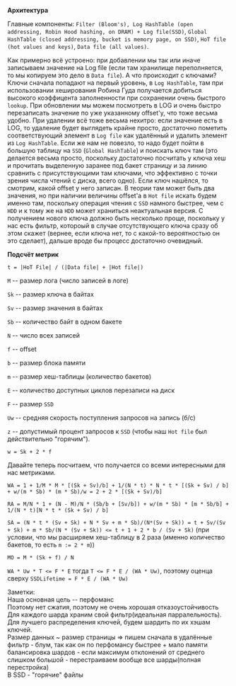 **Архитектура**

Главные компоненты: `Filter (Bloom's), Log HashTable (open addressing, Robin Hood hashing, on DRAM) + Log file(SSD)`, `Global HashTable (closed addressing, bucket is memory page, on SSD)`,
`HoT file (hot values and keys)`, `Data file (all values)`.

Как примерно всё устроено: при добавлении мы так или иначе записываем значение на Log file (если там хранилище переполняется, то мы копируем это дело в `Data file`). А что происходит с ключами? Ключи сначала попадают на первый уровень, в `Log HashTable`, там при использовании хеширования Робина Гуда получается добиться высокого коэффицента заполненности при сохранении очень быстрого `lookup`. При обновлении мы можем посмотреть в LOG и очень быстро перезаписать значение по уже указанному offset'у, что тоже весьма удобно. При удалении всё тоже весьма нехитро: если значение есть в LOG, то удаление будет выглядеть крайне просто, достаточно пометить соответствующий элемент в `Log file` как удалённый и удалить элемент из `Log HashTable`. Если же нам не повезло, то надо будет пойти в большую таблицу на `SSD` (`Global HashTable`) и поискать ключ там (это делается весьма просто, поскольку достаточно посчитать у ключа хеш и прочитать выделенную заранее под бакет страницу и за линию сравнить с присутствующими там ключами, что эффективно с точки зрения числа чтений с диска, всего одно). Если ключ нашёлся, то смотрим, какой offset у него записан. В теории там может быть два значения, но при наличии величины offset'а в `Hot file` искать будем именно там, поскольку операция чтения с `SSD` намного быстрее, чем с `HDD` и к тому же на `HDD` может храниться неактуальная версия. C получением нового ключа должно быть несколько проще, поскольку у нас есть фильтр, котороый в случае отсутствующего ключа сразу об этом скажет (вернее, если ключа нет, то с какой-то вероятностью он это сделает), дальше вроде бы процесс достаточно очевидный.

**Подсчёт метрик**

`t = |HoT File| / (|Data file| + |Hot file|)`

`M` -- размер лога (число записей в логе)

`Sk` -- размер ключа в байтах

`Sv` -- размер значения в байтах

`Sb` -- количество байт в одном бакете

`N` -- число всех записей

`f` -- offset

`b` -- размер блока памяти

`m` -- размер хеш-таблицы (количество бакетов)

`E` -- количество доступных циклов перезаписи на диск

`F` -- размер `SSD`

`Uw` -- средняя скорость поступления запросов на запись (б/c)

`z` -- допустимый процент запросов к `SSD` (чтобы наш `Hot file` был действительно "горячим").

`w = Sk + 2 * f`

Давайте теперь посчитаем, что получается со всеми интересными для нас метриками.

`WA = 1 + 1/M * M * [(Sk + Sv)/b] + 1/(N * t) * N * t * [(Sk + Sv) / b] + w/(m * Sb) * (m * Sb)/w = 2 + 2 * [(Sk + Sv)/b]`

`RA = M/N * 1 + (N - M)/N * (Sb/b + [Sv/b]) + w/(m * Sb) * [m * Sb/b] + 1/(N * t)[N * t * (Sk + Sv) / b]`

`SA = (N * t * (Sv + Sk) + N * Sv + m * Sb)/(N*(Sv + Sk)) = t + Sv/(Sv + Sk) + m * Sb/(N * (Sv + Sk)) <= t + 1 + 2 * b / (Sv + Sk)` (при условии, что мы расширяем хеш-таблицу в 2 раза (именно количество бакетов, то есть `m := 2 * m`))

`MO = M * (Sk + f) / N`

`WA * Uw * T <= F * E` тогда `T <= F * E / (WA * Uw)`, поэтому оценца сверху `SSDLifetime = F * E / (WA * Uw)`


Заметки:  
Наша основная цель -- перфоманс  
Поэтому нет сжатия, поэтому не очень хорошая отказоустойчивость  
Для каждого шарда храним свой фильтр(идеальная парралельность).  
Для лучшего распределения ключей, будем шардить по их хэшам ключей.  
Размер данных ~ размер страницы => пишем сначала в удалённые  
фильтр - блум, так как он по перфомансу быстрее + мало памяти  
балансировка шардов - если максимум отклонений от среднего слишком большой - перестраиваем вообще все шарды(полная перестройка)  
В SSD - "горячие" файлы